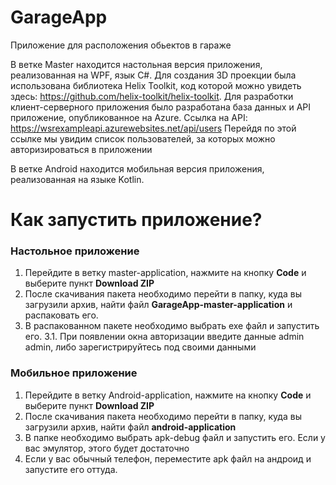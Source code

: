 # GarageApp
Приложение для расположения обьектов в гараже

В ветке Master находится настольная версия приложения, реализованная на WPF, язык C#. 
Для создания 3D проекции была использована библиотека Helix Toolkit, код которой можно увидеть здесь: https://github.com/helix-toolkit/helix-toolkit. 
Для разработки клиент-серверного приложения было разработана база данных и API приложение, опубликованное на Azure. Ссылка на API: https://wsrexampleapi.azurewebsites.net/api/users
Перейдя по этой ссылке мы увидим список пользователей, за которых можно авторизироваться в приложении

В ветке Android находится мобильная версия приложения, реализованная на языке Kotlin.

# Как запустить приложение?
### Настольное приложение
1. Перейдите в ветку master-application, нажмите на кнопку **Сode** и выберите пункт **Download ZIP** 
2. После скачивания пакета необходимо перейти в папку, куда вы загрузили архив, найти файл **GarageApp-master-application** и распаковать его.
3. В распакованном пакете необходимо выбрать exe файл и запустить его. 
3.1. При появлении окна авторизации введите данные admin admin, либо зарегистрируйтесь под своими данными

### Мобильное приложение
1. Перейдите в ветку Android-application, нажмите на кнопку **Сode** и выберите пункт **Download ZIP** 
2. После скачивания пакета необходимо перейти в папку, куда вы загрузили архив, найти файл **android-application**
3. В папке необходимо выбрать apk-debug файл и запустить его. Если у вас эмулятор, этого будет достаточно
4. Если у вас обычный телефон, переместите apk файл на андроид и запустите его оттуда.
